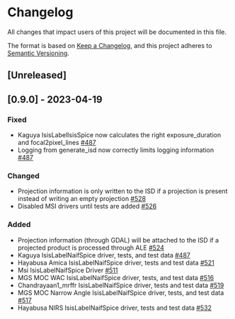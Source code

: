 # Changelog

All changes that impact users of this project will be documented in this file.

The format is based on [Keep a Changelog](https://keepachangelog.com/en/1.0.0/),
and this project adheres to [Semantic Versioning](https://semver.org/spec/v2.0.0.html).

<!---
This document is intended for users of the applications and API. Changes to things
like tests should not be noted in this document.

When updating this file for a PR, add an entry for your change under Unreleased
and one of the following headings:
 - Added - for new features.
 - Changed - for changes in existing functionality.
 - Deprecated - for soon-to-be removed features.
 - Removed - for now removed features.
 - Fixed - for any bug fixes.
 - Security - in case of vulnerabilities.

If the heading does not yet exist under Unreleased, then add it as a 3rd heading,
with three #.


When preparing for a public release candidate add a new 2nd heading, with two #, under
Unreleased with the version number and the release date, in year-month-day
format. Then, add a link for the new version at the bottom of this document and
update the Unreleased link so that it compares against the latest release tag.


When preparing for a bug fix release create a new 2nd heading above the Fixed
heading to indicate that only the bug fixes and security fixes are in the bug fix
release.
-->

## [Unreleased]

## [0.9.0] - 2023-04-19

### Fixed
- Kaguya IsisLabelIsisSpice now calculates the right exposure_duration and focal2pixel_lines [#487](https://github.com/DOI-USGS/ale/pull/487)
- Logging from generate_isd now correctly limits logging information [#487](https://github.com/DOI-USGS/ale/pull/487)

### Changed
- Projection information is only written to the ISD if a projection is present instead of writing an empty projection [#528](https://github.com/DOI-USGS/ale/pull/528/)
- Disabled MSI drivers until tests are added [#526](https://github.com/DOI-USGS/ale/pull/526/)

### Added
- Projection information (through GDAL) will be attached to the ISD if a projected product is processed through ALE [#524](https://github.com/DOI-USGS/ale/pull/524)
- Kaguya IsisLabelNaifSpice driver, tests, and test data [#487](https://github.com/DOI-USGS/ale/pull/487)
- Hayabusa Amica IsisLabelNaifSpice driver, tests and test data [#521](https://github.com/DOI-USGS/ale/pull/521)
- Msi IsisLabelNaifSpice Driver [#511](https://github.com/DOI-USGS/ale/pull/511)
- MGS MOC WAC IsisLabelNaifSpice driver, tests, and test data [#516](https://github.com/DOI-USGS/ale/pull/516)
- Chandrayaan1_mrffr IsisLabelNaifSpice driver, tests and test data [#519](https://github.com/DOI-USGS/ale/pull/519)
- MGS MOC Narrow Angle IsisLabelNaifSpice driver, tests, and test data [#517](https://github.com/DOI-USGS/ale/pull/517)
- Hayabusa NIRS IsisLabelNaifSpice driver, tests and test data [#532](https://github.com/DOI-USGS/ale/pull/532)